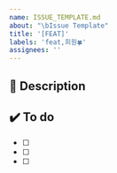 ```yaml
---
name: ISSUE_TEMPLATE.md
about: "\bIssue Template"
title: '[FEAT]'
labels: 'feat,희원🍀'
assignees: ''
---
```


## 🫧 Description

## ✔️ To do

- [ ]
- [ ]
- [ ]

